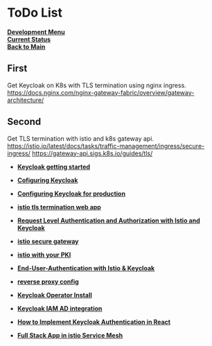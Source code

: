 # ToDo List

**[Development Menu](./menu.md)**\
**[Current Status](../status/weekly/current_status.md)**\
**[Back to Main](../../README.md)**

## First
Get Keycloak on K8s with TLS termination using nginx ingress.
https://docs.nginx.com/nginx-gateway-fabric/overview/gateway-architecture/

## Second 
Get TLS termination with istio and k8s gateway api.
https://istio.io/latest/docs/tasks/traffic-management/ingress/secure-ingress/
https://gateway-api.sigs.k8s.io/guides/tls/

- **[Keycloak getting started](../../research/a_l/iam/keycloak/keycloak_getting_started.md)**
- **[Cofiguring Keycloak](../../research/a_l/iam/keycloak/configuring_keycloak.md)**
- **[Configuring Keycloak for production](../../research/a_l/iam/keycloak/configuration_production.md)**

- **[istio tls termination web app](https://www.danielstechblog.io/run-the-istio-ingress-gateway-with-tls-termination-and-tls-passthrough/)**

- **[Request Level Authentication and Authorization with Istio and Keycloak](../../research/a_l/istio/authentication_and_authorization.md)**

- **[istio secure gateway](../../research/a_l/istio/secure_gateway.md)**

- **[istio with your PKI](../../research/a_l/istio/pki/cert_managment.md)**
- **[End-User-Authentication with Istio & Keycloak](../../research/a_l/istio/istio_keycloak_authentication.md)**
- **[reverse proxy config](https://www.keycloak.org/server/reverseproxy)**
- **[Keycloak Operator Install](../../k8s/keycloak_install.md)**
- **[Keycloak IAM AD integration](../../research/a_l/iam/keycloak/keycloak_ad.md)**
- **[How to Implement Keycloak Authentication in React](https://www.geeksforgeeks.org/how-to-implement-keycloak-authentication-in-react/)**
- **[Full Stack App in istio Service Mesh](../../../research/a_l/istio/full_stack_app_in_istio.md)**
